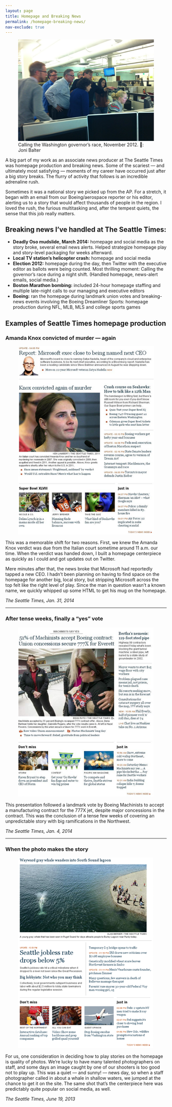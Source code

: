 ```yaml
---
layout: page
title: Homepage and Breaking News
permalink: /homepage-breaking-news/
nav-exclude: true
---
```


<figure>
  <img src="/assets/img/20121110-gov-race.jpg"/>
  <figcaption>Calling the Washington governor’s race, November 2012. <credit>📸: Joni Balter</credit></figcaption>
</figure>

A big part of my work as an associate news producer at The Seattle Times was homepage production and breaking news. Some of the scariest — and ultimately most satisfying — moments of my career have occurred just after a big story breaks. The flurry of activity that follows is an incredible adrenaline rush.

Sometimes it was a national story we picked up from the AP. For a stretch, it began with an email from our Boeing/aerospace reporter or his editor, alerting us to a story that would affect thousands of people in the region. I loved the rush, the furious multitasking and, after the tempest quiets, the sense that this job really matters.

## Breaking news I’ve handled at The Seattle Times:

- **Deadly Oso mudslide, March 2014:** homepage and social media as the story broke, several email news alerts. Helped strategize homepage play and story-level packaging for weeks afterward.
- **Local TV station’s helicopter crash:** homepage and social media
- **Election 2012:** homepage during the day, then Twitter with the executive editor as ballots were being counted. Most thrilling moment: Calling the governor’s race during a night shift. (Handled homepage, news-alert emails, social media.)
- **Boston Marathon bombing:** included 24-hour homepage staffing and multiple late-night calls to our managing and executive editors
- **Boeing:** ran the homepage during landmark union votes and breaking-news events involving the Boeing Dreamliner
Sports: homepage production during NFL, MLB, MLS and college sports games

## Examples of Seattle Times homepage production

<div class="portfolio-item">
  <h3>Amanda Knox convicted of murder — again</h3>

  <figure class="inset">
    <img src="/assets/img/20140131-hp-knox.png"/>
    <figcaption></figcaption>
  </figure>

  <p>This was a memorable shift for two reasons. First, we knew the Amanda Knox verdict was due from the Italian court sometime around 11 a.m. our time. When the verdict was handed down, I built a homepage centerpiece as quickly as I could and got updates out on Twitter.</p>

  <p>Mere minutes after that, the news broke that Microsoft had reportedly tapped a new CEO. I hadn’t been planning on having to find space on the homepage for another big, local story, but stripping Microsoft across the top felt like the right level of play. Since the man in question wasn’t a known name, we quickly whipped up some HTML to get his mug on the homepage.</p>

  <p><em>The Seattle Times, Jan. 31, 2014</em></p>
</div>

***


<div class="portfolio-item">
  <h3>After tense weeks, finally a “yes” vote</h3>

  <figure class="inset">
    <img src="/assets/img/20140104-hp-machinists.png"/>
    <figcaption></figcaption>
  </figure>

  <p>This presentation followed a landmark vote by Boeing Machinists to accept a manufacturing contract for the 777X jet, despite major concessions in the contract. This was the conclusion of a tense few weeks of covering an unpredictable story with big ramifications in the Northwest.</p>

  <p><em>The Seattle Times, Jan. 4, 2014</em></p>
</div>

***

<div class="portfolio-item">
  <h3>When the photo makes the story</h3>

  <figure class="inset">
    <img src="/assets/img/20130619-hp-whale.png"/>
    <figcaption></figcaption>
  </figure>

  <p>For us, one consideration in deciding how to play stories on the homepage is quality of photos. We’re lucky to have many talented photographers on staff, and some days an image caught by one of our shooters is too good not to play up. This was a quiet — and sunny! — news day, so when a staff photographer called in about a whale in shallow waters, we jumped at the chance to get it on the site. The same shot that’s the centerpiece here was predictably quite popular on social media, as well.</p>

  <p><em>The Seattle Times, June 19, 2013</em></p>
</div>
